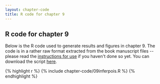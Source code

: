 ```yaml
---
layout: chapter-code
title: R code for chapter 9
---
```


## R code for chapter 9
Below is the R code used to generate results and figures in chapter 9.
The code is in a rather raw format extracted from the book manuscript files -- please read the [instructions for use](instructions.html) if you haven't done so yet.
You can download the script <a href="https://raw.githubusercontent.com/spatstat/book/gh-pages/_includes/chapter-code/09inferpois.R">here</a>.

{% highlight r %}
{% include chapter-code/09inferpois.R %}
{% endhighlight %}
